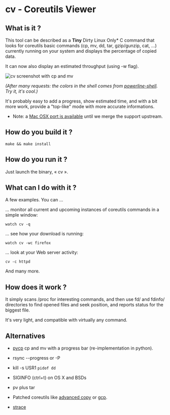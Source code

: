 cv - Coreutils Viewer
=====================

What is it ?
------------

This tool can be described as a **Tiny** Dirty Linux Only* C command that looks
for coreutils basic commands (cp, mv, dd, tar, gzip/gunzip, cat, ...) currently
running on your system and displays the percentage of copied data.

It can now also display an estimated throughput (using -w flag).

![cv screenshot with cp and mv](https://raw.github.com/Xfennec/cv/master/capture.png)

_(After many requests: the colors in the shell comes from [powerline-shell](https://github.com/milkbikis/powerline-shell). Try it, it's cool.)_

It's probably easy to add a progress, show estimated time, and with a bit more work,
provide a "top-like" mode with more accurate informations.

* Note: a [Mac OSX port is available](https://github.com/BestPig/cv) until we
merge the support upstream.

How do you build it ?
---------------------

```
make && make install
```


How do you run it ?
-------------------

Just launch the binary, « cv ».


What can I do with it ?
-----------------------

A few examples. You can …

… monitor all current and upcoming instances of coreutils commands in
a simple window:
```
watch cv -q
```

… see how your download is running:
```
watch cv -wc firefox
```

… look at your Web server activity:
```
cv -c httpd
```

And many more.

How does it work ?
------------------

It simply scans /proc for interesting commands, and then use fd/ and fdinfo/
directories to find opened files and seek position, and reports status for
the biggest file.

It's very light, and compatible with virtually any command.

Alternatives
------------

* [pycp](https://github.com/yannicklm/pycp)
  cp and mv with a progress bar (re-implementation in python).

* rsync --progress or -P

* kill -s USR1 `pidof dd`

* SIGINFO (ctrl+t) on OS X and BSDs

* pv plus tar

* Patched coreutils like [advanced
  copy](http://www.zwicke.org/web/advancedcopy.html) or
  [gcp](http://wiki.goffi.org/wiki/Gcp/en).

* [strace](https://chris-lamb.co.uk/posts/can-you-get-cp-to-give-a-progress-bar-like-wget)

